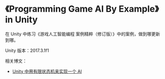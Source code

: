 # 《Programming Game AI By Example》in Unity
在 Unity 中练习《游戏人工智能编程 案例精粹（修订版）》中的案例，做到哪更新到哪。

Unity 版本：2017.3.1f1

相关博文：
* [Unity 中用有限状态机来实现一个 AI](https://frankorz.com/2018/06/22/finite-state-machine-in-unity/)